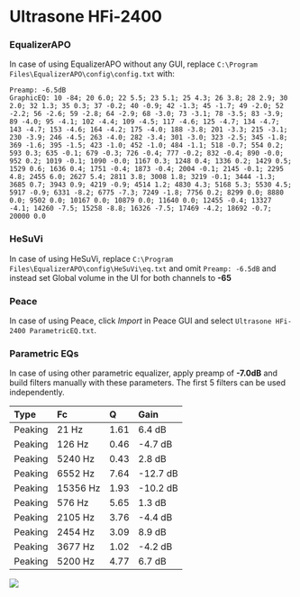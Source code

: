 # Ultrasone HFi-2400

### EqualizerAPO
In case of using EqualizerAPO without any GUI, replace `C:\Program Files\EqualizerAPO\config\config.txt`
with:
```
Preamp: -6.5dB
GraphicEQ: 10 -84; 20 6.0; 22 5.5; 23 5.1; 25 4.3; 26 3.8; 28 2.9; 30 2.0; 32 1.3; 35 0.3; 37 -0.2; 40 -0.9; 42 -1.3; 45 -1.7; 49 -2.0; 52 -2.2; 56 -2.6; 59 -2.8; 64 -2.9; 68 -3.0; 73 -3.1; 78 -3.5; 83 -3.9; 89 -4.0; 95 -4.1; 102 -4.4; 109 -4.5; 117 -4.6; 125 -4.7; 134 -4.7; 143 -4.7; 153 -4.6; 164 -4.2; 175 -4.0; 188 -3.8; 201 -3.3; 215 -3.1; 230 -3.9; 246 -4.5; 263 -4.0; 282 -3.4; 301 -3.0; 323 -2.5; 345 -1.8; 369 -1.6; 395 -1.5; 423 -1.0; 452 -1.0; 484 -1.1; 518 -0.7; 554 0.2; 593 0.3; 635 -0.1; 679 -0.3; 726 -0.4; 777 -0.2; 832 -0.4; 890 -0.0; 952 0.2; 1019 -0.1; 1090 -0.0; 1167 0.3; 1248 0.4; 1336 0.2; 1429 0.5; 1529 0.6; 1636 0.4; 1751 -0.4; 1873 -0.4; 2004 -0.1; 2145 -0.1; 2295 4.8; 2455 6.0; 2627 5.4; 2811 3.8; 3008 1.8; 3219 -0.1; 3444 -1.3; 3685 0.7; 3943 0.9; 4219 -0.9; 4514 1.2; 4830 4.3; 5168 5.3; 5530 4.5; 5917 -0.9; 6331 -8.2; 6775 -7.3; 7249 -1.8; 7756 0.2; 8299 0.0; 8880 0.0; 9502 0.0; 10167 0.0; 10879 0.0; 11640 0.0; 12455 -0.4; 13327 -4.1; 14260 -7.5; 15258 -8.8; 16326 -7.5; 17469 -4.2; 18692 -0.7; 20000 0.0
```

### HeSuVi
In case of using HeSuVi, replace `C:\Program Files\EqualizerAPO\config\HeSuVi\eq.txt` and omit `Preamp:
-6.5dB` and instead set Global volume in the UI for both channels to **-65**

### Peace
In case of using Peace, click *Import* in Peace GUI and select `Ultrasone HFi-2400 ParametricEQ.txt`.

### Parametric EQs
In case of using other parametric equalizer, apply preamp of **-7.0dB** and build filters manually with
these parameters. The first 5 filters can be used independently.

| Type    | Fc       |    Q | Gain     |
|:--------|:---------|:-----|:---------|
| Peaking | 21 Hz    | 1.61 | 6.4 dB   |
| Peaking | 126 Hz   | 0.46 | -4.7 dB  |
| Peaking | 5240 Hz  | 0.43 | 2.8 dB   |
| Peaking | 6552 Hz  | 7.64 | -12.7 dB |
| Peaking | 15356 Hz | 1.93 | -10.2 dB |
| Peaking | 576 Hz   | 5.65 | 1.3 dB   |
| Peaking | 2105 Hz  | 3.76 | -4.4 dB  |
| Peaking | 2454 Hz  | 3.09 | 8.9 dB   |
| Peaking | 3677 Hz  | 1.02 | -4.2 dB  |
| Peaking | 5200 Hz  | 4.77 | 6.7 dB   |

![](https://raw.githubusercontent.com/jaakkopasanen/AutoEq/master/results/headphonecom/sbaf-serious/Ultrasone%20HFi-2400/Ultrasone%20HFi-2400.png)